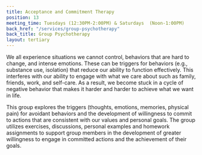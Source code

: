 ```yaml
---
title: Acceptance and Commitment Therapy
position: 13
meeting_time: Tuesdays (12:30PM-2:00PM) & Saturdays  (Noon-1:00PM)
back_href: "/services/group-psychotherapy"
back_title: Group Psychotherapy
layout: tertiary
---
```


We all experience situations we cannot control, behaviors that are hard to change, and intense emotions.  These can be triggers for behaviors (e.g., substance use, isolation) that reduce our ability to function effectively.  This interferes with our ability to engage with what we care about such as family, friends, work, and self-care.  As a result, we become stuck in a cycle of negative behavior that makes it harder and harder to achieve what we want in life.

This  group explores the triggers (thoughts, emotions, memories, physical pain) for avoidant behaviors and the development of willingness to commit to actions that are consistent with our values and personal goals.  The group utilizes exercises, discussions, personal examples and homework assignments to support group members in the development of greater willingness to engage in committed actions and the achievement of their goals.
